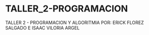# TALLER_2-PROGRAMACION
TALLER 2 - PROGRAMACION Y ALGORITMIA POR: ERICK FLOREZ SALGADO E ISAAC VILORIA ARGEL
